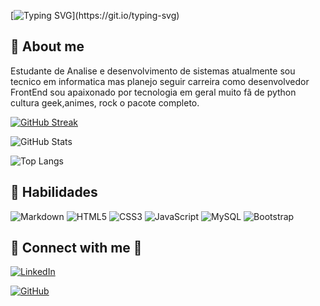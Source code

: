 [![Typing SVG](https://readme-typing-svg.demolab.com?font=Share+Tech+Mono&weight=600&size=32&pause=1000&color=F13232&center=true&random=false&width=435&lines=Hello%2C+I+am+Ronald!;User+Hidan404...)](https://git.io/typing-svg)



## 🤘 About me

Estudante de Analise e desenvolvimento de sistemas atualmente sou tecnico em informatica mas planejo seguir carreira como desenvolvedor FrontEnd sou apaixonado por tecnologia em geral muito fã de python cultura geek,animes, rock o pacote completo.

[![GitHub Streak](https://streak-stats.demolab.com/?user=Hidan404&theme=modern-lilac&background=000&dates=FFF)](https://git.io/streak-stats)


![GitHub Stats](https://github-readme-stats.vercel.app/api?username=Hidan404&theme=transparent&bg_color=000&border_color=F13232&show_icons=true&icon_color=30A3DC&title_color=E94D5F&text_color=FFF)


![Top Langs](https://github-readme-stats-git-masterrstaa-rickstaa.vercel.app/api/top-langs/?username=Hidan404&bg_color=000&border_color=20A3DC&title_color=E94D4F&text_color=FFF)

## 🤘 Habilidades

![Markdown](https://img.shields.io/badge/Markdown-000?style=for-the-badge&logo=markdown)
![HTML5](https://img.shields.io/badge/HTML5-E34F26?style=for-the-badge&logo=html5&logoColor=white)
![CSS3](https://img.shields.io/badge/CSS3-1572B6?style=for-the-badge&logo=css3&logoColor=white)
![JavaScript](https://img.shields.io/badge/JavaScript-F7DF1E?style=for-the-badge&logo=javascript&logoColor=black)
![MySQL](https://img.shields.io/badge/MySQL-00000F?style=for-the-badge&logo=mysql&logoColor=white)
![Bootstrap](https://img.shields.io/badge/-boostrap-0D1117?style=for-the-badge&logo=bootstrap&labelColor=0D1117)


## 🔗 Connect with me 🔗

[![LinkedIn](https://img.shields.io/badge/LinkedIn-0077B5?style=for-the-badge&logo=linkedin&logoColor=white)](https://www.linkedin.com/in/ronald-sousa-986892183?lipi=urn%3Ali%3Apage%3Ad_flagship3_profile_view_base_contact_details%3BnglD97ToT%2F2F0Hrjp4B6ug%3D%3D)

[![GitHub](https://img.shields.io/badge/GitHub-100000?style=for-the-badge&logo=github&logoColor=white)](https://github.com/Hidan404)



